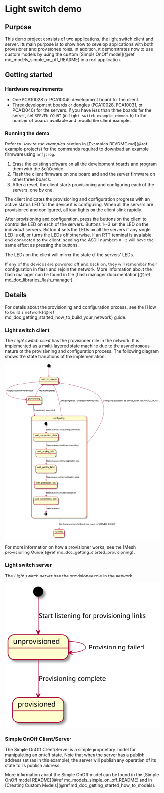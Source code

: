 # Light switch demo

## Purpose

This demo project consists of two applications, the light switch client and server.
Its main purpose is to show how to develop applications with both provisioner and
provisionee roles. In addition, it demonstrates how to use custom models by using
the custom [Simple OnOff model](@ref md_models_simple_on_off_README) in
a real application.


## Getting started

### Hardware requirements

- One PCA10028 or PCA10040 development board for the client.
- Three development boards or dongles (PCA10028, PCA10031, or PCA10040) for the servers.
  If you have less than three boards for the server, set `SERVER_COUNT` (in `light_switch_example_common.h`) to the number of boards available and rebuild the client example.

### Running the demo

Refer to *How to run examples* section in [Examples README.md](@ref example-projects) for the commands required to download an example firmware using `nrfjprog`.

1. Erase the existing software on all the development boards and program them with the SoftDevice.
2. Flash the client firmware on one board and and the server firmware on other three boards.
3. After a reset, the client starts provisioning and configuring each of the servers, one by one.

The client indicates the provisioning and configuration progress with an active
status LED for the device it is configuring. When all the servers are provisioned and
configured, all four lights on the client blink rapidly.

After provisioning and configuration, press the buttons on the client to control
the LED on each of the servers. Buttons 1--3 set the LED on the individual servers.
Button 4 sets the LEDs on all the servers if any single LED is off, or turns the LEDs
off otherwise. If an RTT terminal is available and connected to the client, sending
the ASCII numbers `0`--`3` will have the same effect as pressing the buttons.

The LEDs on the client will mirror the state of the servers' LEDs.

If any of the devices are powered off and back on, they will remember their configuration
in flash and rejoin the network. More information about the flash manager can be found
in the [flash manager documentation](@ref md_doc_libraries_flash_manager).

## Details

For details about the provisioning and configuration process, see the [How to build a network](@ref md_doc_getting_started_how_to_build_your_network) guide.

### Light switch client

The *Light switch client* has the provisioner role in the network.
It is implemented as a multi-layered state machine due to the asynchronous nature of the provisioning and configuration process.
The following diagram shows the state transitions of the implementation.

![Light switch client state diagram](img/light_switch_client_state_diagram.svg "Light switch client state diagram")

For more information on how a provisioner works, see the [Mesh provisioning Guide](@ref md_doc_getting_started_provisioning).

### Light switch server

The *Light switch server* has the provisionee role in the network.

![State diagram for the Light switch server](img/light_switch_server_state_diagram.svg)

### Simple OnOff Client/Server

The Simple OnOff Client/Server is a simple proprietary model for manipulating an
on/off state. Note that when the server has a publish address set (as in this example),
the server will publish any operation of its state to its publish address.

More information about the Simple OnOff model can be found in the
[Simple OnOff model README](@ref md_models_simple_on_off_README)
and in [Creating Custom Models](@ref md_doc_getting_started_how_to_models).

